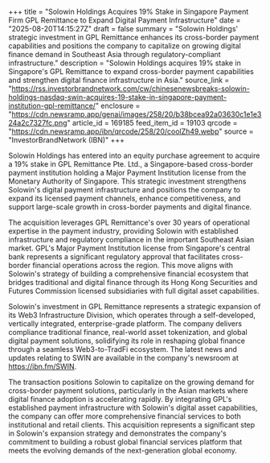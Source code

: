 +++
title = "Solowin Holdings Acquires 19% Stake in Singapore Payment Firm GPL Remittance to Expand Digital Payment Infrastructure"
date = "2025-08-20T14:15:27Z"
draft = false
summary = "Solowin Holdings' strategic investment in GPL Remittance enhances its cross-border payment capabilities and positions the company to capitalize on growing digital finance demand in Southeast Asia through regulatory-compliant infrastructure."
description = "Solowin Holdings acquires 19% stake in Singapore's GPL Remittance to expand cross-border payment capabilities and strengthen digital finance infrastructure in Asia."
source_link = "https://rss.investorbrandnetwork.com/cw/chinesenewsbreaks-solowin-holdings-nasdaq-swin-acquires-19-stake-in-singapore-payment-institution-gpl-remittance/"
enclosure = "https://cdn.newsramp.app/genai/images/258/20/b38bcea92a03630c1e1e324a2c7327fc.png"
article_id = 169185
feed_item_id = 19103
qrcode = "https://cdn.newsramp.app/ibn/qrcode/258/20/coolZh49.webp"
source = "InvestorBrandNetwork (IBN)"
+++

<p>Solowin Holdings has entered into an equity purchase agreement to acquire a 19% stake in GPL Remittance Pte. Ltd., a Singapore-based cross-border payment institution holding a Major Payment Institution license from the Monetary Authority of Singapore. This strategic investment strengthens Solowin's digital payment infrastructure and positions the company to expand its licensed payment channels, enhance competitiveness, and support large-scale growth in cross-border payments and digital finance.</p><p>The acquisition leverages GPL Remittance's over 30 years of operational expertise in the payment industry, providing Solowin with established infrastructure and regulatory compliance in the important Southeast Asian market. GPL's Major Payment Institution license from Singapore's central bank represents a significant regulatory approval that facilitates cross-border financial operations across the region. This move aligns with Solowin's strategy of building a comprehensive financial ecosystem that bridges traditional and digital finance through its Hong Kong Securities and Futures Commission licensed subsidiaries with full digital asset capabilities.</p><p>Solowin's investment in GPL Remittance represents a strategic expansion of its Web3 Infrastructure Division, which operates through a self-developed, vertically integrated, enterprise-grade platform. The company delivers compliance traditional finance, real-world asset tokenization, and global digital payment solutions, solidifying its role in reshaping global finance through a seamless Web3-to-TradFi ecosystem. The latest news and updates relating to SWIN are available in the company's newsroom at <a href="https://ibn.fm/SWIN" rel="nofollow" target="_blank">https://ibn.fm/SWIN</a>.</p><p>The transaction positions Solowin to capitalize on the growing demand for cross-border payment solutions, particularly in the Asian markets where digital finance adoption is accelerating rapidly. By integrating GPL's established payment infrastructure with Solowin's digital asset capabilities, the company can offer more comprehensive financial services to both institutional and retail clients. This acquisition represents a significant step in Solowin's expansion strategy and demonstrates the company's commitment to building a robust global financial services platform that meets the evolving demands of the next-generation global economy.</p>